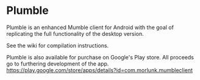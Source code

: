Plumble
=======

Plumble is an enhanced Mumble client for Android with the goal of replicating the full functionality of the desktop version.

See the wiki for compilation instructions.

Plumble is also available for purchase on Google's Play store. All proceeds go to furthering development of the app.
https://play.google.com/store/apps/details?id=com.morlunk.mumbleclient
